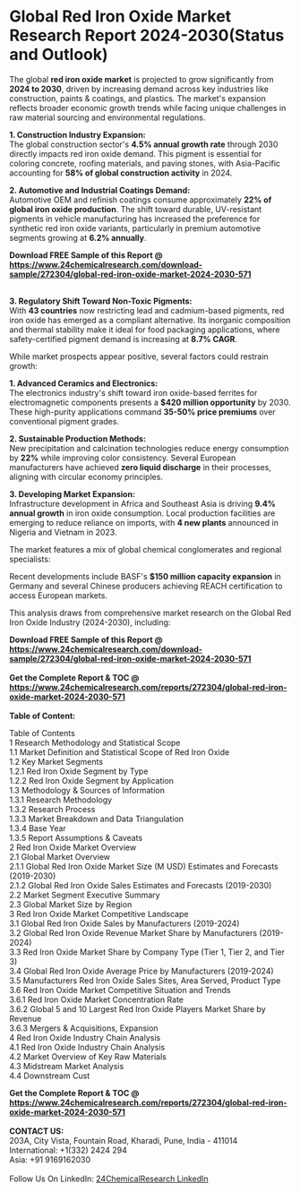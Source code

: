 <h1>Global Red Iron Oxide Market Research Report 2024-2030(Status and Outlook)</h1><p>The global <strong>red iron oxide market</strong> is projected to grow significantly from <strong>2024 to 2030</strong>, driven by increasing demand across key industries like construction, paints &amp; coatings, and plastics. The market's expansion reflects broader economic growth trends while facing unique challenges in raw material sourcing and environmental regulations.</p><p><strong>1. Construction Industry Expansion:</strong><br>
The global construction sector's <strong>4.5% annual growth rate</strong> through 2030 directly impacts red iron oxide demand. This pigment is essential for coloring concrete, roofing materials, and paving stones, with Asia-Pacific accounting for <strong>58% of global construction activity</strong> in 2024.</p><p><strong>2. Automotive and Industrial Coatings Demand:</strong><br>
Automotive OEM and refinish coatings consume approximately <strong>22% of global iron oxide production</strong>. The shift toward durable, UV-resistant pigments in vehicle manufacturing has increased the preference for synthetic red iron oxide variants, particularly in premium automotive segments growing at <strong>6.2% annually</strong>.</p><div><b>Download FREE Sample of this Report @ 
            <a href="https://www.24chemicalresearch.com/download-sample/272304/global-red-iron-oxide-market-2024-2030-571">
            https://www.24chemicalresearch.com/download-sample/272304/global-red-iron-oxide-market-2024-2030-571</a></b></div><br><p><strong>3. Regulatory Shift Toward Non-Toxic Pigments:</strong><br>
With <strong>43 countries</strong> now restricting lead and cadmium-based pigments, red iron oxide has emerged as a compliant alternative. Its inorganic composition and thermal stability make it ideal for food packaging applications, where safety-certified pigment demand is increasing at <strong>8.7% CAGR</strong>.</p><p>While market prospects appear positive, several factors could restrain growth:</p><p><strong>1. Advanced Ceramics and Electronics:</strong><br>
The electronics industry's shift toward iron oxide-based ferrites for electromagnetic components presents a <strong>$420 million opportunity</strong> by 2030. These high-purity applications command <strong>35-50% price premiums</strong> over conventional pigment grades.</p><p><strong>2. Sustainable Production Methods:</strong><br>
New precipitation and calcination technologies reduce energy consumption by <strong>22%</strong> while improving color consistency. Several European manufacturers have achieved <strong>zero liquid discharge</strong> in their processes, aligning with circular economy principles.</p><p><strong>3. Developing Market Expansion:</strong><br>
Infrastructure development in Africa and Southeast Asia is driving <strong>9.4% annual growth</strong> in iron oxide consumption. Local production facilities are emerging to reduce reliance on imports, with <strong>4 new plants</strong> announced in Nigeria and Vietnam in 2023.</p><p>The market features a mix of global chemical conglomerates and regional specialists:</p><p>Recent developments include BASF's <strong>$150 million capacity expansion</strong> in Germany and several Chinese producers achieving REACH certification to access European markets.</p><p>This analysis draws from comprehensive market research on the Global Red Iron Oxide Industry (2024-2030), including:
</p><div><b>Download FREE Sample of this Report @ 
            <a href="https://www.24chemicalresearch.com/download-sample/272304/global-red-iron-oxide-market-2024-2030-571">
            https://www.24chemicalresearch.com/download-sample/272304/global-red-iron-oxide-market-2024-2030-571</a></b></div><br><div><b>Get the Complete Report & TOC @ 
            <a href="https://www.24chemicalresearch.com/reports/272304/global-red-iron-oxide-market-2024-2030-571">
            https://www.24chemicalresearch.com/reports/272304/global-red-iron-oxide-market-2024-2030-571</a></b></div><br>
            <b>Table of Content:</b><p>Table of Contents<br />
1 Research Methodology and Statistical Scope<br />
1.1 Market Definition and Statistical Scope of Red Iron Oxide<br />
1.2 Key Market Segments<br />
1.2.1 Red Iron Oxide Segment by Type<br />
1.2.2 Red Iron Oxide Segment by Application<br />
1.3 Methodology & Sources of Information<br />
1.3.1 Research Methodology<br />
1.3.2 Research Process<br />
1.3.3 Market Breakdown and Data Triangulation<br />
1.3.4 Base Year<br />
1.3.5 Report Assumptions & Caveats<br />
2 Red Iron Oxide Market Overview<br />
2.1 Global Market Overview<br />
2.1.1 Global Red Iron Oxide Market Size (M USD) Estimates and Forecasts (2019-2030)<br />
2.1.2 Global Red Iron Oxide Sales Estimates and Forecasts (2019-2030)<br />
2.2 Market Segment Executive Summary<br />
2.3 Global Market Size by Region<br />
3 Red Iron Oxide Market Competitive Landscape<br />
3.1 Global Red Iron Oxide Sales by Manufacturers (2019-2024)<br />
3.2 Global Red Iron Oxide Revenue Market Share by Manufacturers (2019-2024)<br />
3.3 Red Iron Oxide Market Share by Company Type (Tier 1, Tier 2, and Tier 3)<br />
3.4 Global Red Iron Oxide Average Price by Manufacturers (2019-2024)<br />
3.5 Manufacturers Red Iron Oxide Sales Sites, Area Served, Product Type<br />
3.6 Red Iron Oxide Market Competitive Situation and Trends<br />
3.6.1 Red Iron Oxide Market Concentration Rate<br />
3.6.2 Global 5 and 10 Largest Red Iron Oxide Players Market Share by Revenue<br />
3.6.3 Mergers & Acquisitions, Expansion<br />
4 Red Iron Oxide Industry Chain Analysis<br />
4.1 Red Iron Oxide Industry Chain Analysis<br />
4.2 Market Overview of Key Raw Materials<br />
4.3 Midstream Market Analysis<br />
4.4 Downstream Cust</p><div><b>Get the Complete Report & TOC @ 
            <a href="https://www.24chemicalresearch.com/reports/272304/global-red-iron-oxide-market-2024-2030-571">
            https://www.24chemicalresearch.com/reports/272304/global-red-iron-oxide-market-2024-2030-571</a></b></div><br><b>CONTACT US:</b><br>
            203A, City Vista, Fountain Road, Kharadi, Pune, India - 411014<br>
            International: +1(332) 2424 294<br>
            Asia: +91 9169162030 <br><br>
            Follow Us On LinkedIn: <a href="https://www.linkedin.com/company/24chemicalresearch/">24ChemicalResearch LinkedIn</a>